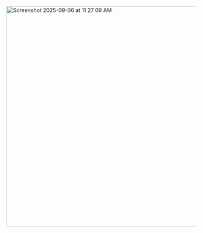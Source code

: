 <img width="863" height="584" alt="Screenshot 2025-09-06 at 11 27 09 AM" src="https://github.com/user-attachments/assets/cfb4446e-a79b-448b-b484-1da8ec5ef90b" />
